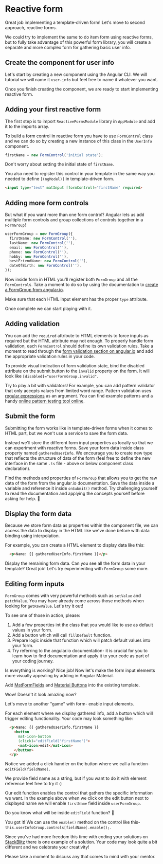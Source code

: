 # Reactive form

Great job implementing a template-driven form! Let's move to second approach, reactive forms.

We could try to implement the same to do item form using reactive forms, but to fully take advantage of this powerful form library, you will create a separate and more complex form for gathering basic user info.

## Create the component for user info

Let's start by creating a new component using the Angular CLI. We will tutorial we will name it `user-info` but feel free to name it whatever you want.

Once you finish creating the component, we are ready to start implementing reactive form.

## Adding your first reactive form

The first step is to import `ReactiveFormsModule` library in `AppModule` and add it to the imports array.

To build a form control in reactive form you have to use `FormControl` class and we can do so by creating a new instance of this class in the `UserInfo` component.

```typescript
firstName = new FormControl('initial state');
```

Don't worry about setting the initial state of `firstName`.

 You also need to register this control in your template in the same way you needed to define `[(ngModel)]` in template-driven form.
 
```html
<input type="text" matInput [formControl]="firstName" required>
```

## Adding more form controls

But what if you want more than one form control?
Angular lets us add multiple form controls and group collections of controls together in a `FormGroup`!

```ts
userFormGroup = new FormGroup({
  firstName: new FormControl(''),
  lastName: new FormControl(''),
  email: new FormControl(''),
  phone: new FormControl(''),
  hobby: new FormControl(''),
  bestFriendName: new FormControl(''),
  dateOfBirth: new FormControl(''),
});
```

Now inside form in HTML you'll register both `FormGroup` and all the `FormControl`s. Take a moment to do so by using the documentation to [create a FormGroup from angular.io](https://angular.io/guide/reactive-forms#step-1-creating-a-formgroup-instance).

Make sure that each HTML input element has the proper `type` attribute.

Once complete we can start playing with it.

## Adding validation

You can add the `required` attribute to HTML elements to force inputs as required but the HTML attribute may not enough. To properly handle form validation, each `FormControl` should define its own validation rules. Take a moment to read through the [form validation section on angular.io](https://angular.io/guide/form-validation) and add the appropriate validation rules in your code.

To provide visual indication of form validation state, bind the disabled attribute on the submit button to the `invalid` property on the form. It will look like `[disabled]="userFormGroup.invalid"`.

Try to play a bit with validators! For example, you can add pattern validator that only accepts values from limited word range. Pattern validation uses [regular expressions](https://en.wikipedia.org/wiki/Regular_expression) as an argument. You can find example patterns and a handy [online pattern testing tool online](https://regex101.com/).

## Submit the form

Submitting the form works like in template-driven forms when it comes to HTML part, but we won't use a service to save the form data. 

Instead we'll store the different form input properties as locally so that we can experiment with reactive forms. Save your form data inside class property named `gatheredUserInfo`. We encourage you to create new type that reflects the structure of data of the form (feel free to define the new interface in the same `.ts` file - above or below component class declaration).

Find the methods and properties of `FormGroup` that allows you to get the raw data of the form from the angular.io documentation. Save the data inside a variable and reference it inside `onSubmit()` method. Try challenging yourself to read the documentation and applying the concepts yourself before asking for help. 💪

## Display the form data

Because we store form data as properties within the component file, we can access the data to display in the HTML like we've done before with data binding using interpolation.

For example, you can create a HTML element to display data like this:

```html
  <p>Name: {{ gatheredUserInfo.firstName }}</p>
```

Display the remaining form data. Can you see all the form data in your template?
Great job! Let's try experimenting with `FormGroup` some more.

## Editing form inputs

`FormGroup` comes with very powerful methods such as `setValue` and `patchValue`. You may have already come across those methods when looking for `getRawValue`. Let's try it out!

To see one of those in action, please: 

1. Add a few properties int the class that you would like to use as default values in your form.
2. Add a button which will call `fillDefault` function.
3. Prepare logic inside that function which will patch default values into your form.
4. Try referring to the angular.io documentation- it is crucial for you to learn how to find documentation and apply it to your code as part of your coding journey.

Is everything is working? Nice job! Now let's make the form input elements more visually appealing by adding in Angular Material.

Add [MatFormFields](https://material.angular.io/components/form-field/overview) and [Material Buttons](https://material.angular.io/components/button/overview) into the existing template.

Wow! Doesn't it look amazing now?

Let's move to another "game" with form- enable input elements.

For each element where we display gathered info, add a button which will trigger editing functionality. Your code may look something like:

```html
  <p>Name: {{ gatheredUserInfo.firstName }}
    <button
      mat-icon-button
      (click)="editField('firstName')">
      <mat-icon>edit</mat-icon>
    </button>
  </p>
```

Notice we added a click handler on the button where we call a function- `editField(fieldName)`.

We provide field name as a string, but if you want to do it with element reference feel free to try it :)

Our edit function enables the control that gathers the specific information we want. In the example above when we click on the edit button next to displayed name we will enable `firstName` field inside `userFormGroup`.

Do you know what will be inside `editField` function? 🤔

You got it! We can use the `enable()` method on the control like this- `this.userInfoGroup.controls[fieldName].enable();`.

Since you've had more freedom this time with coding your solutions on [StackBlitz](https://stackblitz.com/github/ng-girls/todo-list-tutorial/tree/master/examples/4_02-reactive-form) there is one example of a solution. Your code may look quite a bit different and we celebrate your creativity!

Please take a moment to discuss any that comes to mind with your mentor.
